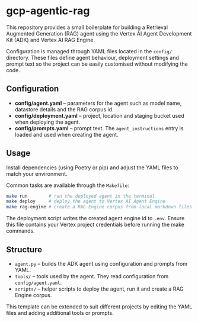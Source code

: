 # gcp-agentic-rag

This repository provides a small boilerplate for building a Retrieval Augmented Generation (RAG) agent using the Vertex AI Agent Development Kit (ADK) and Vertex AI RAG Engine.

Configuration is managed through YAML files located in the `config/` directory. These files define agent behaviour, deployment settings and prompt text so the project can be easily customised without modifying the code.

## Configuration

- **config/agent.yaml** – parameters for the agent such as model name, datastore details and the RAG corpus id.
- **config/deployment.yaml** – project, location and staging bucket used when deploying the agent.
- **config/prompts.yaml** – prompt text. The `agent_instructions` entry is loaded and used when creating the agent.

## Usage

Install dependencies (using Poetry or pip) and adjust the YAML files to match your environment.

Common tasks are available through the `Makefile`:

```bash
make run        # run the deployed agent in the terminal
make deploy     # deploy the agent to Vertex AI Agent Engine
make rag-engine # create a RAG Engine corpus from local markdown files
```

The deployment script writes the created agent engine id to `.env`. Ensure this file contains your Vertex project credentials before running the make commands.

## Structure

- `agent.py` – builds the ADK agent using configuration and prompts from YAML.
- `tools/` – tools used by the agent. They read configuration from `config/agent.yaml`.
- `scripts/` – helper scripts to deploy the agent, run it and create a RAG Engine corpus.

This template can be extended to suit different projects by editing the YAML files and adding additional tools or prompts.
